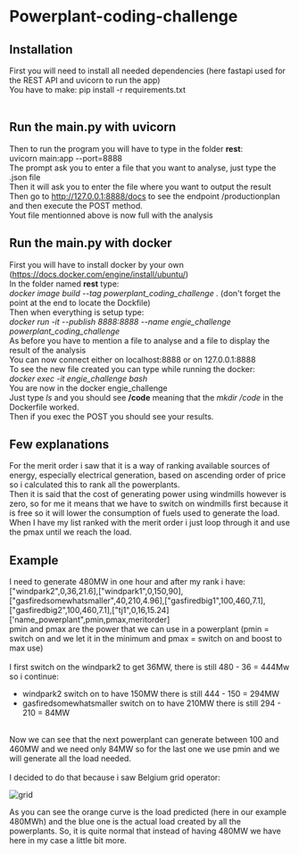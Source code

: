 # Powerplant-coding-challenge
## Installation
First you will need to install all needed dependencies (here fastapi used for the REST API and uvicorn to run the app) <br />
You have to make: pip install -r requirements.txt <br />
<br />
## Run the main.py with uvicorn 
Then to run the program you will have to type in the folder **rest**: <br />
uvicorn main:app --port=8888 <br />
The prompt ask you to enter a file that you want to analyse, just type the .json file <br />
Then it will ask you to enter the file where you want to output the result <br />
Then go to http://127.0.0.1:8888/docs to see the endpoint /productionplan and then execute the POST method. <br />
Yout file mentionned above is now full with the analysis
<br />
## Run the main.py with docker
First you will have to install docker by your own (https://docs.docker.com/engine/install/ubuntu/) <br />
In the folder named **rest** type:  <br />
*docker image build --tag powerplant_coding_challenge .* (don't forget the point at the end to locate the Dockfile) <br />
Then when everything is setup type: <br />
*docker run -it --publish 8888:8888 --name engie_challenge powerplant_coding_challenge* <br />
As before you have to mention a file to analyse and a file to display the result of the analysis <br />
You can now connect either on localhost:8888 or on 127.0.0.1:8888 <br />
To see the new file created you can type while running the docker: <br />
*docker exec -it engie_challenge bash* <br />
You are now in the docker engie_challenge <br />
Just type *ls* and you should see **/code** meaning that the *mkdir /code* in the Dockerfile worked. <br />
Then if you exec the POST you should see your results.
## Few explanations
For the merit order i saw that it is a way of ranking available sources of energy, especially electrical generation, based on ascending order of price so i calculated this to rank all the powerplants. <br />
Then it is said that the cost of generating power using windmills however is zero, so for me it means that we have to switch on windmills first because it is free so it will lower the consumption of fuels used to generate the load. <br />
When I have my list ranked with the merit order i just loop through it and use the pmax until we reach the load.<br />
## Example
I need to generate 480MW in one hour and after my rank i have: <br />
["windpark2",0,36,21.6],["windpark1",0,150,90],["gasfiredsomewhatsmaller",40,210,4.96],["gasfiredbig1",100,460,7.1],["gasfiredbig2",100,460,7.1],["tj1",0,16,15.24] <br />
['name_powerplant",pmin,pmax,meritorder] <br />
pmin and pmax are the power that we can use in a powerplant (pmin = switch on and we let it in the minimum and pmax = switch on and boost to max use) <br />
<br />
I first switch on the windpark2 to get 36MW, there is still 480 - 36 = 444Mw so i continue:<br />
- windpark2 switch on to have 150MW there is still 444 - 150 = 294MW <br />
- gasfiredsomewhatsmaller switch on to have 210MW there is still 294 - 210 = 84MW <br />
<br />
Now we can see that the next powerplant can generate between 100 and 460MW and we need only 84MW so for the last one we use pmin and we will generate all the load needed. <br />
<br />
I decided to do that because i saw Belgium grid operator: <br />


![grid](https://github.com/SamyBO98/powerplant-coding-challenge/assets/90256223/2a8d9da5-560e-4079-beca-4340fa466bb2)  <br />
 
 As you can see the orange curve is the load predicted (here in our example 480MWh) and the blue one is the actual load created by all the powerplants. So, it is quite normal that instead of having 480MW we have here in my case a little bit more.


